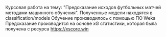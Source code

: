 Курсовая работа на тему: "Предсказание исходов футбольных матчей методами машинного обучения".
Полученные модели находятся в classification/models
Обучение производилось с помощью ПО Weka
Предсказание производится на основе xG статистики, которая была получена с ресурса https://xscore.win
